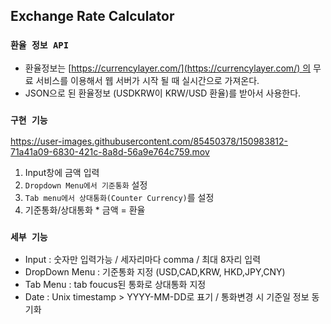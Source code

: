 ## Exchange Rate Calculator

### `환율 정보 API`

- 환율정보는 [https://currencylayer.com/](https://currencylayer.com/) 의 무료 서비스를 이용해서 웹 서버가 시작 될 때 실시간으로 가져온다.
- JSON으로 된 환율정보 (USDKRW이 KRW/USD 환율)를 받아서 사용한다.





### `구현 기능`

https://user-images.githubusercontent.com/85450378/150983812-71a41a09-6830-421c-8a8d-56a9e764c759.mov


1. Input창에 금액 입력
2. `Dropdown Menu에서 기준통화` 설정
3. `Tab menu에서 상대통화(Counter Currency)`를 설정
4. 기준통화/상대통화 \* 금액 = 환율


### `세부 기능`

- Input : 숫자만 입력가능 / 세자리마다 comma / 최대 8자리 입력
- DropDown Menu : 기준통화 지정 (USD,CAD,KRW, HKD,JPY,CNY)
- Tab Menu : tab foucus된 통화로 상대통화 지정
- Date : Unix timestamp > YYYY-MM-DD로 표기 / 통화변경 시 기준일 정보 동기화

